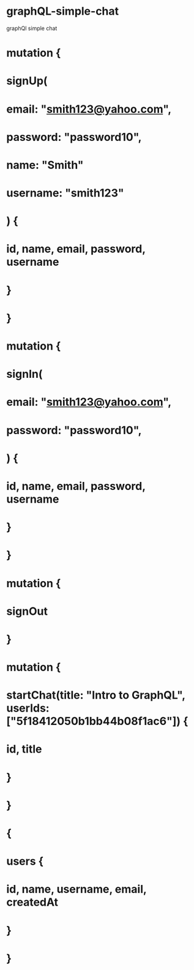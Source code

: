 # graphQL-simple-chat
graphQl simple chat

# mutation {
#   signUp(
#     email: "smith123@yahoo.com", 
#     password: "password10",
#     name: "Smith"
#     username: "smith123"
#   ) {
#     id, name, email, password, username
#   }
# }

# mutation {
#   signIn(
#     email: "smith123@yahoo.com", 
#     password: "password10",
#   ) {
#     id, name, email, password, username
#   }
# }

# mutation {
#   signOut
# }

# mutation {
#   startChat(title: "Intro to GraphQL", userIds: ["5f18412050b1bb44b08f1ac6"]) {
#     id, title
#   }
# }


# {
#   users {
#     id, name, username, email, createdAt
#   }
# }